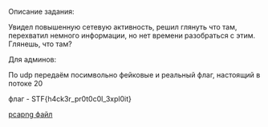 Описание задания:

Увидел повышенную сетевую активность, решил глянуть что там, перехватил немного информации, но нет времени разобраться с этим. Глянешь, что там?


Для админов:

По udp передаём посимвольно фейковые и реальный флаг, настоящий в потоке 20

флаг - STF{h4ck3r_pr0t0c0l_3xpl0it}

[pcapng файл](./dump.pcapng)
